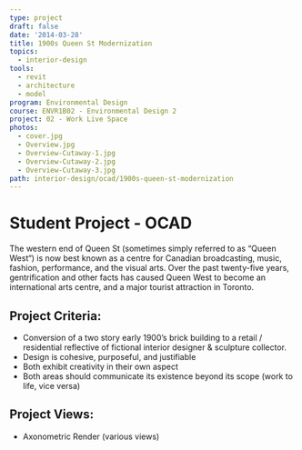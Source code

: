 ```yaml
---
type: project
draft: false
date: '2014-03-28'
title: 1900s Queen St Modernization
topics:
  - interior-design
tools:
  - revit
  - architecture
  - model
program: Environmental Design
course: ENVR1B02 - Environmental Design 2
project: 02 - Work Live Space
photos:
  - cover.jpg
  - Overview.jpg
  - Overview-Cutaway-1.jpg
  - Overview-Cutaway-2.jpg
  - Overview-Cutaway-3.jpg
path: interior-design/ocad/1900s-queen-st-modernization
---
```

# Student Project - OCAD
The western end of Queen St (sometimes simply referred to as “Queen West“) is now best known as a centre for Canadian broadcasting, music, fashion, performance, and the visual arts. Over the past twenty-five years, gentrification and other facts has caused Queen West to become an international arts centre, and a major tourist attraction in Toronto.

## Project Criteria:
* Conversion of a two story early 1900’s brick building to a retail / residential reflective of fictional interior designer & sculpture collector.
* Design is cohesive, purposeful, and justifiable
* Both exhibit creativity in their own aspect
* Both areas should communicate its existence beyond its scope (work to life, vice versa)

## Project Views:
* Axonometric Render (various views)
